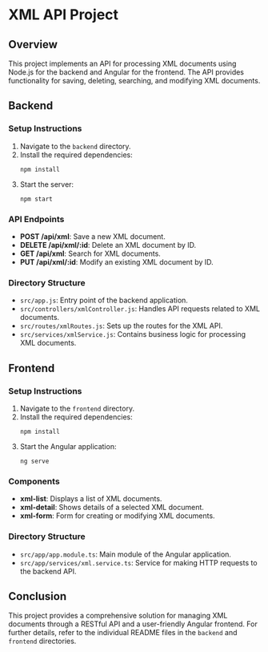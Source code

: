 # XML API Project

## Overview
This project implements an API for processing XML documents using Node.js for the backend and Angular for the frontend. The API provides functionality for saving, deleting, searching, and modifying XML documents.

## Backend

### Setup Instructions
1. Navigate to the `backend` directory.
2. Install the required dependencies:
   ```
   npm install
   ```
3. Start the server:
   ```
   npm start
   ```

### API Endpoints
- **POST /api/xml**: Save a new XML document.
- **DELETE /api/xml/:id**: Delete an XML document by ID.
- **GET /api/xml**: Search for XML documents.
- **PUT /api/xml/:id**: Modify an existing XML document by ID.

### Directory Structure
- `src/app.js`: Entry point of the backend application.
- `src/controllers/xmlController.js`: Handles API requests related to XML documents.
- `src/routes/xmlRoutes.js`: Sets up the routes for the XML API.
- `src/services/xmlService.js`: Contains business logic for processing XML documents.

## Frontend

### Setup Instructions
1. Navigate to the `frontend` directory.
2. Install the required dependencies:
   ```
   npm install
   ```
3. Start the Angular application:
   ```
   ng serve
   ```

### Components
- **xml-list**: Displays a list of XML documents.
- **xml-detail**: Shows details of a selected XML document.
- **xml-form**: Form for creating or modifying XML documents.

### Directory Structure
- `src/app/app.module.ts`: Main module of the Angular application.
- `src/app/services/xml.service.ts`: Service for making HTTP requests to the backend API.

## Conclusion
This project provides a comprehensive solution for managing XML documents through a RESTful API and a user-friendly Angular frontend. For further details, refer to the individual README files in the `backend` and `frontend` directories.